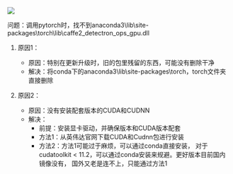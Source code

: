 ![](.002_找不到caffe2_detectron_ops_gpu_dll_images/找不到caffe2_detectron_ops_gpu.dll.png)

问题：调用pytorch时，找不到anaconda3\lib\site-packages\torch\lib\caffe2_detectron_ops_gpu.dll

1. 原因1：
    - 原因：特别在更新升级时，旧的包里残留的东西，可能没有删除干净
    - 解决：将conda下的anaconda3\lib\site-packages\torch，torch文件夹直接删除

2. 原因2：
    - 原因：没有安装配套版本的CUDA和CUDNN
    - 解决：
        - 前提：安装显卡驱动，并确保版本和CUDA版本配套
        - 方法1：从英伟达官网下载CUDA和Cudnn包进行安装
        - 方法2：方法1可能过于麻烦，可以通过conda直接安装，
                对于cudatoolkit < 11.2，可以通过conda安装来规避。更好版本目前国内镜像没有，
                国外又老是连不上，只能通过方法1
